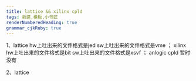```yaml
---
title: lattice && xilinx cpld
tags: 新建,模板,小书匠
renderNumberedHeading: true
grammar_cjkRuby: true
---
```


1、lattice  hw上吐出来的文件格式是jed  sw上吐出来的文件格式是vme ；
      xilinx   hw上吐出来的文件格式是bit    sw上吐出来的文件格式是xsvf ；
	  anlogic cpld 暂时没有
	  
2、lattice 
	  
